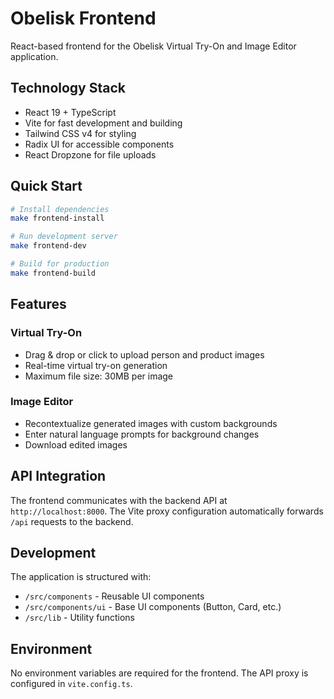 # Obelisk Frontend

React-based frontend for the Obelisk Virtual Try-On and Image Editor application.

## Technology Stack

- React 19 + TypeScript
- Vite for fast development and building
- Tailwind CSS v4 for styling
- Radix UI for accessible components
- React Dropzone for file uploads

## Quick Start

```bash
# Install dependencies
make frontend-install

# Run development server
make frontend-dev

# Build for production
make frontend-build
```

## Features

### Virtual Try-On
- Drag & drop or click to upload person and product images
- Real-time virtual try-on generation
- Maximum file size: 30MB per image

### Image Editor
- Recontextualize generated images with custom backgrounds
- Enter natural language prompts for background changes
- Download edited images

## API Integration

The frontend communicates with the backend API at `http://localhost:8000`. The Vite proxy configuration automatically forwards `/api` requests to the backend.

## Development

The application is structured with:
- `/src/components` - Reusable UI components
- `/src/components/ui` - Base UI components (Button, Card, etc.)
- `/src/lib` - Utility functions

## Environment

No environment variables are required for the frontend. The API proxy is configured in `vite.config.ts`.